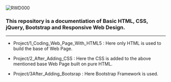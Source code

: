![RWD000](https://user-images.githubusercontent.com/97903560/194434005-c1251894-53d6-4f7a-b206-4b30055f50ef.png)
### This repository is a documentiation of Basic HTML, CSS, jQuery, Bootstrap and Responsive Web Design.
---

- Project/1_Coding_Web_Page_With_HTML5 : Here only HTML is used to build the base of Web Page.

- Project/2_After_Adding_CSS : Here the CSS is added to the above mentioned base Web Page built on pure HTML.

- Project/3After_Adding_Bootsrap : Here Bootstrap Framework is used.


